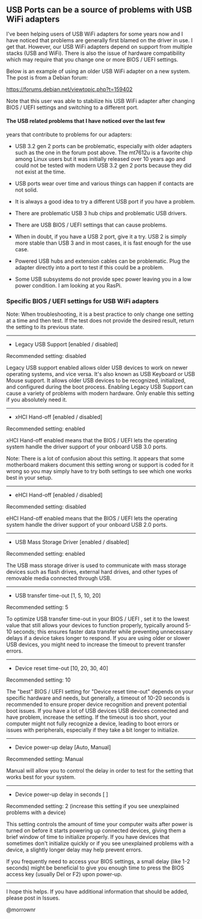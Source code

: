 
## USB Ports can be a source of problems with USB WiFi adapters

I've been helping users of USB WiFi adapters for some years now and I
have noticed that problems are generally first blamed on the driver in
use. I get that. However, our USB WiFi adapters depend on support from
multiple stacks (USB and WiFi). There is also the issue of hardware
compatibility which may require that you change one or more BIOS / UEFI
settings.

Below is an example of using an older USB WiFi adapter on a new system.
The post is from a Debian forum:

https://forums.debian.net/viewtopic.php?t=159402

Note that this user was able to stabilize his USB WiFi adapter after
changing BIOS / UEFI settings and switching to a different port.

#### The USB related problems that I have noticed over the last few
years that contribute to problems for our adapters:

- USB 3.2 gen 2 ports can be problematic, especially with older
adapters such as the one in the forum post above. The mt7612u is a
favorite chip among Linux users but it was initially released over
10 years ago and could not be tested with modern USB 3.2 gen 2 ports
because they did not exist at the time.

- USB ports wear over time and various things can happen if contacts are
not solid.

- It is always a good idea to try a different USB port if you have a
problem.

- There are problematic USB 3 hub chips and problematic USB drivers.

- There are USB BIOS / UEFI settings that can cause problems.

- When in doubt, if you have a USB 2 port, give it a try. USB 2 is
simply more stable than USB 3 and in most cases, it is fast enough for
the use case.

- Powered USB hubs and extension cables can be problematic. Plug the
adapter directly into a port to test if this could be a problem.

- Some USB subsystems do not provide spec power leaving you in a low
power condition. I am looking at you RasPi.

### Specific BIOS / UEFI settings for USB WiFi adapters

Note: When troubleshooting, it is a best practice to only change one
setting at a time and then test. If the test does not provide the
desired result, return the setting to its previous state.

-----

- Legacy USB Support  [enabled /  disabled]

Recommended setting: disabled

Legacy USB support enabled allows older USB devices to work on newer
operating systems, and vice versa. It's also known as USB Keyboard or
USB Mouse support. It allows older USB devices to be recognized,
initialized, and configured during the boot process. Enabling Legacy
USB Support can cause a variety of problems with modern hardware. Only
enable this setting if you absolutely need it.

-----

- xHCI Hand-off  [enabled /  disabled]

Recommended setting: enabled

xHCI Hand-off enabled means that the BIOS / UEFI lets the operating
system handle the driver support of your onboard USB 3.0 ports.

Note: There is a lot of confusion about this setting. It appears that
some motherboard makers document this setting wrong or support is coded
for it wrong so you may simply have to try both settings to see which
one works best in your setup.

-----

- eHCI Hand-off  [enabled /  disabled]

Recommended setting: disabled

eHCI Hand-off enabled means that the BIOS / UEFI lets the operating
system handle the driver support of your onboard USB 2.0 ports.

-----

- USB Mass Storage Driver  [enabled /  disabled]

Recommended setting: enabled

The USB mass storage driver is used to communicate with mass storage
devices such as flash drives, external hard drives, and other types of
removable media connected through USB.

-----

- USB transfer time-out  [1, 5, 10, 20]

Recommended setting: 5

To optimize USB transfer time-out in your BIOS / UEFI , set it to the
lowest value that still allows your devices to function properly,
typically around 5-10 seconds; this ensures faster data transfer while
preventing unnecessary delays if a device takes longer to respond.  If
you are using older or slower USB devices, you might need to increase
the timeout to prevent transfer errors. 

-----

- Device reset time-out [10, 20, 30, 40]

Recommended setting: 10

The "best" BIOS / UEFI setting for "Device reset time-out" depends on
your specific hardware and needs, but generally, a timeout of 10-20
seconds is recommended to ensure proper device recognition and prevent
potential boot issues. If you have a lot of USB devices USB devices
connected and have problem, increase the setting. If the timeout is too
short, your computer might not fully recognize a device, leading to boot
errors or issues with peripherals, especially if they take a bit longer
to initialize.

-----

- Device power-up delay  [Auto, Manual]

Recommended setting: Manual

Manual will allow you to control the delay in order to test for the
setting that works best for your system.

-----

- Device power-up delay in seconds  [ ]

Recommended setting: 2 (increase this setting if you see unexplained
problems with a device)

This setting controls the amount of time your computer waits after power
is turned on before it starts powering up connected devices, giving them
a brief window of time to initialize properly. If you have devices that
sometimes don't initialize quickly or if you see unexplained problems
with a device, a slightly longer delay may help prevent errors. 

If you frequently need to access your BIOS settings, a small delay (like
1-2 seconds) might be beneficial to give you enough time to press the
BIOS access key (usually Del or F2) upon power-up. 

-----

I hope this helps. If you have additional information that should be
added, please post in Issues.

@morrownr 
